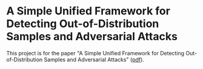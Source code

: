 # A Simple Unified Framework for Detecting Out-of-Distribution Samples and Adversarial Attacks

This project is for the paper "A Simple Unified Framework for Detecting Out-of-Distribution Samples and Adversarial Attacks" ([pdf](https://arxiv.org/abs/1807.03888)). 
